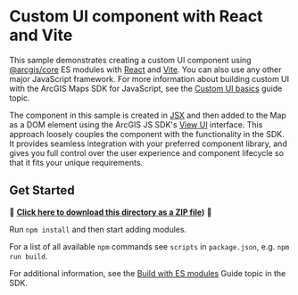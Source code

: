 # Custom UI component with React and Vite

This sample demonstrates creating a custom UI component using [@arcgis/core](https://www.npmjs.com/package/@arcgis/core) ES modules with [React](https://react.dev/learn) and [Vite](https://vitejs.dev/guide/#community-templates). You can also use any other major JavaScript framework. For more information about building custom UI with the ArcGIS Maps SDK for JavaScript, see the [Custom UI basics](https://developers.arcgis.com/javascript/latest/custom-ui/) guide topic.

The component in this sample is created in [JSX](https://react.dev/learn/writing-markup-with-jsx) and then added to the Map as a DOM element using the ArcGIS JS SDK's [View UI](https://developers.arcgis.com/javascript/latest/view-ui/) interface. This approach loosely couples the component with the functionality in the SDK. It provides seamless integration with your preferred component library, and gives you full control over the user experience and component lifecycle so that it fits your unique requirements.

## Get Started

📁 **[Click here to download this directory as a ZIP file](https://download-directory.github.io?url=https://github.com/Esri/jsapi-resources/tree/main/core-samples/jsapi-custom-ui/))** 📁

Run `npm install` and then start adding modules.

For a list of all available `npm` commands see `scripts` in `package.json`, e.g. `npm run build`.

For additional information, see the [Build with ES modules](https://developers.arcgis.com/javascript/latest/es-modules/) Guide topic in the SDK.